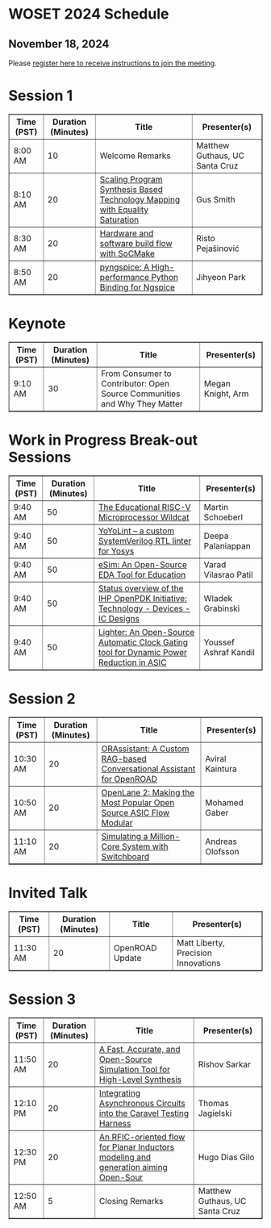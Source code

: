 # WOSET 2024 Schedule
## November 18, 2024

Please [register here to receive instructions to join the meeting](https://forms.gle/Z8uGR7MTGvAzQMc6A).

# Session 1

<table border="1">
<thead>
<tr>
<th>Time (PST)</th>
<th>Duration (Minutes)</th>
<th>Title</th>
<th>Presenter(s)</th>
</tr>
  
</thead>
<tbody>

<tr>
<td>8:00 AM</td>
<td>10</td>
<td>Welcome Remarks</td>
<td>Matthew Guthaus, UC Santa Cruz</td>
</tr>
  
<tr>
<td>8:10 AM</td>
<td>20</td>
<td><a href="https://woset-workshop.github.io/WOSET2024.html#article-7">
  Scaling Program Synthesis Based Technology Mapping with Equality Saturation
</a></td>
<td>Gus Smith</td>
</tr>

<tr>
<td>8:30 AM</td>
<td>20</td>
<td><a href="https://woset-workshop.github.io/WOSET2024.html#article-14">
  Hardware and software build flow with SoCMake
</a></td>
<td>Risto Pejašinović</td>
</tr>

<tr>
<td>8:50 AM</td>
<td>20</td>
<td><a href="https://woset-workshop.github.io/WOSET2024.html#article-4">
  pyngspice: A High-performance Python Binding for Ngspice
</a></td>
<td>Jihyeon Park</td>
</tr>

</tbody>
</table>

# Keynote

<table border="1">
<thead>
<tr>
<th>Time (PST)</th>
<th>Duration (Minutes)</th>
<th>Title</th>
<th>Presenter(s)</th>
</tr>
  
</thead>
<tbody>
<tr>
<td>9:10 AM</td>
<td>30</td>
<td>From Consumer to Contributor: Open Source Communities and Why They Matter</td>
<td>Megan Knight, Arm</td>
</tr>

</tbody>
</table>

# Work in Progress Break-out Sessions

<table border="1">
<thead>
<tr>
<th>Time (PST)</th>
<th>Duration (Minutes)</th>
<th>Title</th>
<th>Presenter(s)</th>
</tr>
  
</thead>
<tbody>
  
<tr>
<td>9:40 AM</td>
<td>50</td>
<td><a href="https://woset-workshop.github.io/WOSET2024.html#article-9">
  The Educational RISC-V Microprocessor Wildcat</a></td>
<td>Martin Schoeberl</td>
</tr>

<tr>
<td>9:40 AM</td>
<td>50</td>
<td><a href="https://woset-workshop.github.io/WOSET2024.html#article-12">
  YoYoLint – a custom SystemVerilog RTL linter for Yosys
</a></td>
<td>Deepa Palaniappan</td>
</tr>

<tr>
<td>9:40 AM</td>
<td>50</td>
<td><a href="https://woset-workshop.github.io/WOSET2024.html#article-2">
  eSim: An Open-Source EDA Tool for Education
</a></td>
<td>Varad Vilasrao Patil</td>
</tr>
  
<tr>
<td>9:40 AM</td>
<td>50</td>
<td><a href="https://woset-workshop.github.io/WOSET2024.html#article-5">
  Status overview of the IHP OpenPDK Initiative: Technology - Devices - IC Designs
</a></td>
<td>Wladek Grabinski</td>
</tr>

<tr>
<td>9:40 AM</td>
<td>50</td>
<td><a href="https://woset-workshop.github.io/WOSET2024.html#article-15">
  Lighter: An Open-Source Automatic Clock Gating tool for Dynamic Power Reduction in ASIC
</a></td>
<td>Youssef Ashraf Kandil</td>
</tr>

</tbody>
</table>

# Session 2

<table border="1">
<thead>
<tr>
<th>Time (PST)</th>
<th>Duration (Minutes)</th>
<th>Title</th>
<th>Presenter(s)</th>
</tr>

</thead>
<tbody>

<tr>
<td>10:30 AM</td>
<td>20</td>
<td><a href="https://woset-workshop.github.io/WOSET2024.html#article-11">
  ORAssistant: A Custom RAG-based Conversational Assistant for OpenROAD
</a></td>
<td>Aviral Kaintura</td>
</tr>
  
<tr>
<td>10:50 AM</td>
<td>20</td>
<td><a href="https://woset-workshop.github.io/WOSET2024.html#article-17">
  OpenLane 2: Making the Most Popular Open Source ASIC Flow Modular
</a></td>
<td>Mohamed Gaber</td>
</tr>

<tr>
<td>11:10 AM</td>
<td>20</td>
<td><a href="https://woset-workshop.github.io/WOSET2024.html#article-18">
  Simulating a Million-Core System with Switchboard
</a></td>
<td>Andreas Olofsson</td>
</tr>

</tbody>
</table>


# Invited Talk

<table border="1">
<thead>
<tr>
<th>Time (PST)</th>
<th>Duration (Minutes)</th>
<th>Title</th>
<th>Presenter(s)</th>
</tr>
  
</thead>
<tbody>

<tr>
<td>11:30 AM</td>
<td>20</td>
<td>OpenROAD Update</td>
<td>Matt Liberty, Precision Innovations</td>
</tr>

</tbody>
</table>

# Session 3

<table border="1">
<thead>
<tr>
<th>Time (PST)</th>
<th>Duration (Minutes)</th>
<th>Title</th>
<th>Presenter(s)</th>
</tr>
  
</thead>
<tbody>

<tr>
<td>11:50 AM</td>
<td>20</td>
<td><a href="https://woset-workshop.github.io/WOSET2024.html#article-3">
  A Fast, Accurate, and Open-Source Simulation Tool for High-Level Synthesis
</a></td>
<td>Rishov Sarkar</td>
</tr>
  
<tr>
<td>12:10 PM</td>
<td>20</td>
<td><a href="https://woset-workshop.github.io/WOSET2024.html#article-8">
  Integrating Asynchronous Circuits into the Caravel Testing Harness
</a></td>
<td>Thomas Jagielski</td>
</tr>

<tr>
<td>12:30 PM</td>
<td>20</td>
<td><a href="https://woset-workshop.github.io/WOSET2024.html#article-13">
  An RFIC-oriented flow for Planar Inductors modeling and generation aiming Open-Sour
</a></td>
<td>Hugo Dias Gilo</td>
</tr>

<tr>
<td>12:50 AM</td>
<td>5</td>
<td>Closing Remarks</td>
<td>Matthew Guthaus, UC Santa Cruz</td>
</tr>
  
</tbody>
</table>
